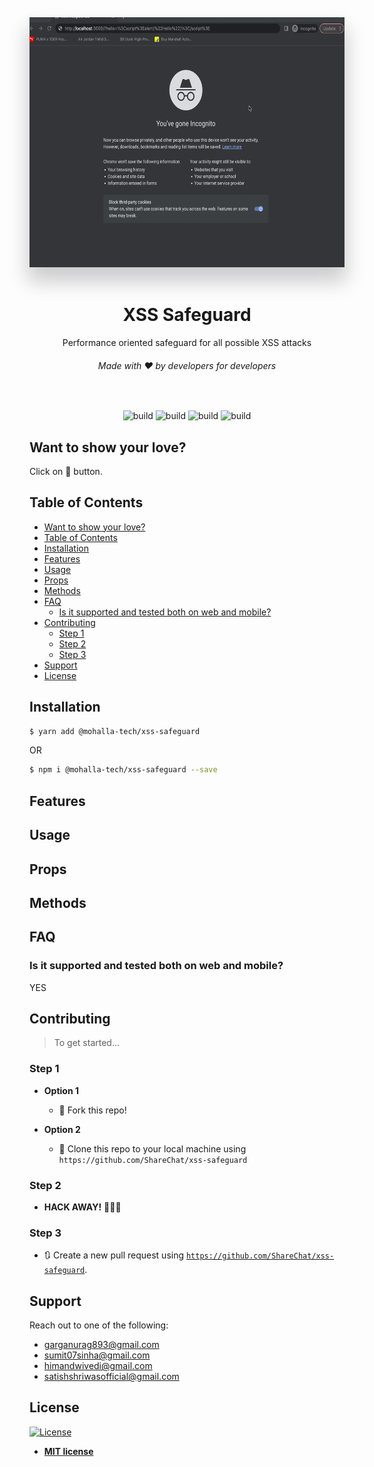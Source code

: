 <div align="center">
  <img src="./gif/safeguard.gif" height="400" title="Anurag Garg"   alt="Anurag Garg" style="box-shadow: 0 20px 30px 3px rgba(9, 9, 16, 0.2);">
</div>

<br>

<h1 align="center">XSS Safeguard</h1>

<p align="center">Performance oriented safeguard for all possible XSS attacks
</p>

<h6 align="center">Made with ❤️ by developers for developers</h6>

<br>
<p align="center">
<img src="https://img.shields.io/travis/badges/badgerbadgerbadger.svg?style=flat-square" alt="build"/>
<img src="https://img.shields.io/github/issues/ShareChat/xss-safeguard" alt="build"/>
<img src="https://img.shields.io/github/issues-pr/ShareChat/xss-safeguard" alt="build"/>
<img src="https://img.shields.io/:license-mit-blue.svg?style=flat-square" alt="build"/>
</p>

## Want to show your love?
<p>Click on 🌟 button.</p>


## Table of Contents

- [Want to show your love?](#want-to-show-your-love)
- [Table of Contents](#table-of-contents)
- [Installation](#installation)
- [Features](#features)
- [Usage](#usage)
- [Props](#props)
- [Methods](#methods)
- [FAQ](#faq)
  - [Is it supported and tested both on web and mobile?](#is-it-supported-and-tested-both-on-web-and-mobile)
- [Contributing](#contributing)
  - [Step 1](#step-1)
  - [Step 2](#step-2)
  - [Step 3](#step-3)
- [Support](#support)
- [License](#license)

## Installation

```bash
$ yarn add @mohalla-tech/xss-safeguard
```

OR

```bash
$ npm i @mohalla-tech/xss-safeguard --save
```

## Features


## Usage


## Props


## Methods


## FAQ

### Is it supported and tested both on web and mobile?

YES

## Contributing

> To get started...

### Step 1

- **Option 1**

  - 🍴 Fork this repo!

- **Option 2**
  - 👯 Clone this repo to your local machine using `https://github.com/ShareChat/xss-safeguard`

### Step 2

- **HACK AWAY!** 🔨🔨🔨

### Step 3

- 🔃 Create a new pull request using <a href="https://github.com/ShareChat/xss-safeguard" target="_blank">`https://github.com/ShareChat/xss-safeguard`</a>.

## Support

Reach out to one of the following:

- garganurag893@gmail.com
- sumit07sinha@gmail.com
- himandwivedi@gmail.com
- satishshriwasofficial@gmail.com

## License

[![License](https://img.shields.io/:license-mit-blue.svg?style=flat-square)](http://badges.mit-license.org)

- **[MIT license](http://opensource.org/licenses/mit-license.php)**

